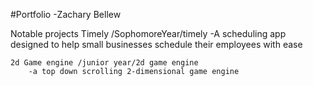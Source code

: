 #Portfolio
-Zachary Bellew

Notable projects
	Timely /SophomoreYear/timely
		-A scheduling app designed to help small businesses schedule their employees with ease
	
	2d Game engine /junior year/2d game engine
		-a top down scrolling 2-dimensional game engine
	
